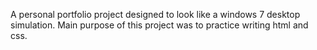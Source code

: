 A personal portfolio project designed to look like a windows 7 desktop simulation. Main purpose of this project was to practice writing html and css.
